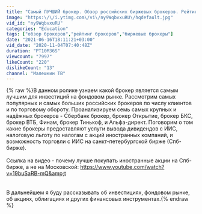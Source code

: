 ```yaml
---
title: "Самый ЛУЧШИЙ брокер. Обзор российских биржевых брокеров. Рейтинг самых надёжных брокеров."
image: "https:\/\/i.ytimg.com\/vi\/ny9WqbvxuRU\/hqdefault.jpg"
vid_id: "ny9WqbvxuRU"
categories: "Education"
tags: ["обзор брокеров","рейтинг брокеров","биржевые брокеры"]
date: "2021-06-16T18:11:21+03:00"
vid_date: "2020-11-04T07:40:48Z"
duration: "PT10M36S"
viewcount: "7997"
likeCount: "220"
dislikeCount: "13"
channel: "Малешкин ТВ"
---
```

{% raw %}В данном ролике узнаем какой брокер является самым лучшим для инвестиций на фондовом рынке. Рассмотрим самых популярных и самых больших российских брокеров по числу клиентов и по торговому обороту. Проанализируем семь самых крупных и надёжных брокеров - Сбербанк брокер, брокер Открытие, брокер БКС, брокер ВТБ, Финам, брокер Тинькоф, и Альфа-директ. Поговорим о том какие брокеры предоставляют услуги вывода дивидендов с ИИС, налоговую льготу по налогам с акций иностранных компаний, и возможность торговли с ИИС на санкт-петербургской бирже (Спб-бирже).<br /><br />Ссылка на видео - почему лучше покупать иностранные акции на Спб-бирже, а не на Московской: <a rel="nofollow" target="blank" href="https://www.youtube.com/watch?v=19buSaRB-mQ&amp;t">https://www.youtube.com/watch?v=19buSaRB-mQ&amp;t</a><br /><br /><br />В дальнейшем я буду рассказывать об инвестициях, фондовом рынке, об акциях, облигациях и других финансовых инструментах.{% endraw %}

